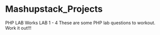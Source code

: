 # Mashupstack_Projects
PHP LAB Works LAB 1 - 4
These are some PHP lab questions to workout. Work it out!!!
